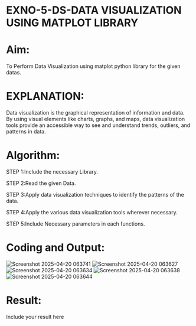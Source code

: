 # EXNO-5-DS-DATA VISUALIZATION USING MATPLOT LIBRARY

# Aim:
  To Perform Data Visualization using matplot python library for the given datas.

# EXPLANATION:
Data visualization is the graphical representation of information and data. By using visual elements like charts, graphs, and maps, data visualization tools provide an accessible way to see and understand trends, outliers, and patterns in data.

# Algorithm:
STEP 1:Include the necessary Library.

STEP 2:Read the given Data.

STEP 3:Apply data visualization techniques to identify the patterns of the data.

STEP 4:Apply the various data visualization tools wherever necessary.

STEP 5:Include Necessary parameters in each functions.

# Coding and Output:
![Screenshot 2025-04-20 063741](https://github.com/user-attachments/assets/d1a2ffb1-4d9e-48eb-8207-1976a298f62d)
![Screenshot 2025-04-20 063627](https://github.com/user-attachments/assets/e37222c4-75c0-43cb-ac6f-cdff8ac58c3e)
![Screenshot 2025-04-20 063634](https://github.com/user-attachments/assets/e685ea0b-28e5-4644-8435-7d2a466f8063)
![Screenshot 2025-04-20 063638](https://github.com/user-attachments/assets/e6c5acf3-8a7a-4377-86a6-d55b5e5761d1)
![Screenshot 2025-04-20 063644](https://github.com/user-attachments/assets/80461087-8687-4268-b9ea-e9f014efc4a7)


# Result:
 Include your result here
